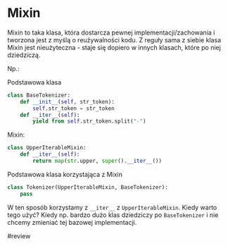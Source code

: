 # Mixin

Mixin to taka klasa, która dostarcza pewnej implementacji/zachowania i tworzona jest z myślą o reużywalności kodu. Z reguły sama z siebie klasa Mixin jest nieużyteczna - staje się dopiero w innych klasach, które po niej dziedziczą.

Np.:

Podstawowa klasa
```python
class BaseTokenizer:
	def __init__(self, str_token):
		self.str_token = str_token
	def __iter__(self):
		yield from self.str_token.split("-")
```

Mixin:
```python
class UpperIterableMixin:
	def __iter__(self):
		return map(str.upper, super().__iter__())
```

Podstawowa klasa korzystająca z Mixin
```python
class Tokenizer(UpperIterableMixin, BaseTokenizer):
	pass
```
W ten sposób korzystamy z `__iter__` z `UpperIterableMixin`. Kiedy warto tego użyć? Kiedy np. bardzo dużo klas dziedziczy po `BaseTokenizer` i nie chcemy zmieniać tej bazowej implementacji.

#review